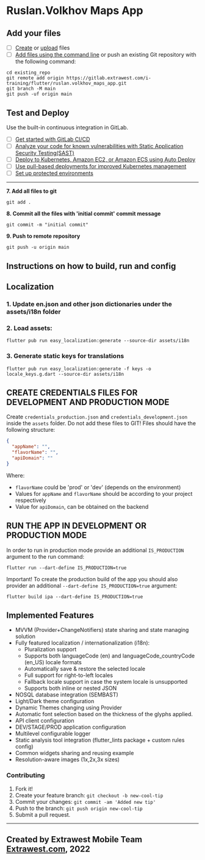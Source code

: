 # Ruslan.Volkhov Maps App

## Add your files

- [ ] [Create](https://docs.gitlab.com/ee/user/project/repository/web_editor.html#create-a-file) or [upload](https://docs.gitlab.com/ee/user/project/repository/web_editor.html#upload-a-file) files
- [ ] [Add files using the command line](https://docs.gitlab.com/ee/gitlab-basics/add-file.html#add-a-file-using-the-command-line) or push an existing Git repository with the following command:

```
cd existing_repo
git remote add origin https://gitlab.extrawest.com/i-training/flutter/ruslan.volkhov_maps_app.git
git branch -M main
git push -uf origin main
```

## Test and Deploy

Use the built-in continuous integration in GitLab.

- [ ] [Get started with GitLab CI/CD](https://docs.gitlab.com/ee/ci/quick_start/index.html)
- [ ] [Analyze your code for known vulnerabilities with Static Application Security Testing(SAST)](https://docs.gitlab.com/ee/user/application_security/sast/)
- [ ] [Deploy to Kubernetes, Amazon EC2, or Amazon ECS using Auto Deploy](https://docs.gitlab.com/ee/topics/autodevops/requirements.html)
- [ ] [Use pull-based deployments for improved Kubernetes management](https://docs.gitlab.com/ee/user/clusters/agent/)
- [ ] [Set up protected environments](https://docs.gitlab.com/ee/ci/environments/protected_environments.html)

***

**7. Add all files to git**

`git add .`

**8. Commit all the files with 'initial commit' commit message**

`git commit -m "initial commit"`

**9. Push to remote repository**

`git push -u origin main`

## Instructions on how to build, run and config
## Localization

### 1. Update en.json and other json dictionaries under the assets/i18n folder

### 2. Load assets:

```shell
flutter pub run easy_localization:generate --source-dir assets/i18n
```

### 3. Generate static keys for translations

```shell
flutter pub run easy_localization:generate -f keys -o locale_keys.g.dart --source-dir assets/i18n
```

## CREATE CREDENTIALS FILES FOR DEVELOPMENT AND PRODUCTION MODE

Create `credentials_production.json` and `credentials_development.json` inside the `assets` folder.
Do not add these files to GIT!
Files should have the following structure:

```json
{
  "appName": "",
  "flavorName": "",
  "apiDomain": ""
}
```
Where:
- `flavorName` could be 'prod' or 'dev' (depends on the environment)
- Values for `appName` and `flavorName` should be according to your project respectively
- Value for `apiDomain`, can be obtained on the backend

## RUN THE APP IN DEVELOPMENT OR PRODUCTION MODE

In order to run in production mode provide an additional `IS_PRODUCTION` argument to the run
command:

```shell
flutter run --dart-define IS_PRODUCTION=true
```

Important! To create the production build of the app you should also provider an
additional `--dart-define IS_PRODUCTION=true` argument:

```shell
flutter build ipa --dart-define IS_PRODUCTION=true
```

## Implemented Features

- MVVM (Provider+ChangeNotifiers) state sharing and state managing solution
- Fully featured localization / internationalization (i18n):
  - Pluralization support
  - Supports both languageCode (en) and languageCode_countryCode (en_US) locale formats
  - Automatically save & restore the selected locale
  - Full support for right-to-left locales
  - Fallback locale support in case the system locale is unsupported
  - Supports both inline or nested JSON
- NOSQL database integration (SEMBAST)
- Light/Dark theme configuration
- Dynamic Themes changing using Provider
- Automatic font selection based on the thickness of the glyphs applied.
- API client configuration
- DEV/STAGE/PROD application configuration
- Multilevel configurable logger
- Static analysis tool integration (flutter_lints package + custom rules config)
- Common widgets sharing and reusing example
- Resolution-aware images (1x,2x,3x sizes)

### Contributing

1. Fork it!
1. Create your feature branch: `git checkout -b new-cool-tip`
1. Commit your changes: `git commit -am 'Added new tip'`
1. Push to the branch: `git push origin new-cool-tip`
1. Submit a pull request.

---
Created by Extrawest Mobile Team
[Extrawest.com](https://www.extrawest.com), 2022
---
